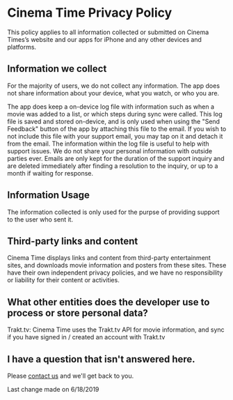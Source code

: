 # Cinema Time Privacy Policy

This policy applies to all information collected or submitted on Cinema Times’s website and our apps for iPhone and any other devices and platforms.

## Information we collect

For the majority of users, we do not collect any information. The app does not share information about your device, what you watch, or who you are.

The app does keep a on-device log file with information such as when a movie was added to a list, or which steps during sync were called. This log file is saved and stored on-device, and is only used when using the "Send Feedback" button of the app by attaching this file to the email. If you wish to not include this file with your support email, you may tap on it and detach it from the email. The information within the log file is useful to help with support issues.
We do not share your personal information with outside parties ever. Emails are only kept for the duration of the support inquiry and are deleted immediately after finding a resolution to the inquiry, or up to a month if waiting for response.

## Information Usage

The information collected is only used for the purpse of providing support to the user who sent it.

## Third-party links and content

Cinema Time displays links and content from third-party entertainment sites, and downloads movie information and posters from these sites. These have their own independent privacy policies, and we have no responsibility or liability for their content or activities.

## What other entities does the developer use to process or store personal data?

Trakt.tv: Cinema Time uses the Trakt.tv API for movie information, and sync if you have signed in / created an account with Trakt.tv

## I have a question that isn't answered here.

Please [contact us](support@cinematime.app) and we'll get back to you.

Last change made on 6/18/2019
